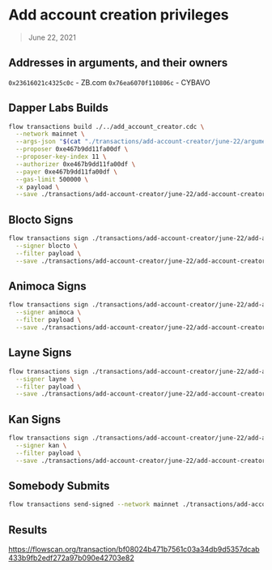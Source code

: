 # Add account creation privileges

> June 22, 2021

## Addresses in arguments, and their owners

`0x23616021c4325c0c` - ZB.com
`0x76ea6070f110806c` - CYBAVO

## Dapper Labs Builds

```sh
flow transactions build ./../add_account_creator.cdc \
  --network mainnet \
  --args-json "$(cat "./transactions/add-account-creator/june-22/arguments.json")" \
  --proposer 0xe467b9dd11fa00df \
  --proposer-key-index 11 \
  --authorizer 0xe467b9dd11fa00df \
  --payer 0xe467b9dd11fa00df \
  --gas-limit 500000 \
  -x payload \
  --save ./transactions/add-account-creator/june-22/add-account-creator-june-22-unsigned.rlp
```

## Blocto Signs

```sh
flow transactions sign ./transactions/add-account-creator/june-22/add-account-creator-june-22-unsigned.rlp \
  --signer blocto \
  --filter payload \
  --save ./transactions/add-account-creator/june-22/add-account-creator-june-22-sig-1.rlp
```

## Animoca Signs

```sh
flow transactions sign ./transactions/add-account-creator/june-22/add-account-creator-june-22-sig-1.rlp \
  --signer animoca \
  --filter payload \
  --save ./transactions/add-account-creator/june-22/add-account-creator-june-22-sig-2.rlp
```

## Layne Signs

```sh
flow transactions sign ./transactions/add-account-creator/june-22/add-account-creator-june-22-sig-2.rlp \
  --signer layne \
  --filter payload \
  --save ./transactions/add-account-creator/june-22/add-account-creator-june-22-sig-3.rlp
```

## Kan Signs

```sh
flow transactions sign ./transactions/add-account-creator/june-22/add-account-creator-june-22-sig-3.rlp \
  --signer kan \
  --filter payload \
  --save ./transactions/add-account-creator/june-22/add-account-creator-june-22-sig-complete.rlp
```


## Somebody Submits

```sh
flow transactions send-signed --network mainnet ./transactions/add-account-creator/june-22/add-account-creator-june-22-sig-complete.rlp
```

## Results

https://flowscan.org/transaction/bf08024b471b7561c03a34db9d5357dcab433b9fb2edf272a97b090e42703e82
